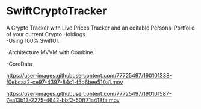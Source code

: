 # SwiftCryptoTracker
A Crypto Tracker with Live Prices Tracker and an editable Personal Portfolio of your current Crypto Holdings.  
-Using 100% SwiftUI. 

-Architecture MVVM with Combine.

-CoreData


https://user-images.githubusercontent.com/77725497/190101338-f0ebcaa2-ce97-4397-84c1-f5b6bee510a1.mov



https://user-images.githubusercontent.com/77725497/190101587-7ea13b13-2275-4642-bbf2-50ff71a418fa.mov

